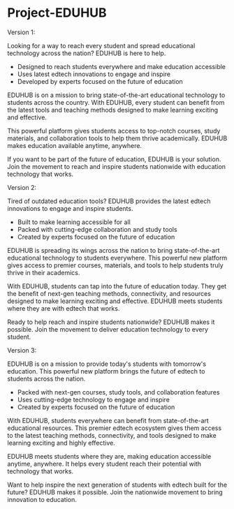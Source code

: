 # Project-EDUHUB
Version 1:

Looking for a way to reach every student and spread educational technology across the nation? EDUHUB is here to help. 

- Designed to reach students everywhere and make education accessible
- Uses latest edtech innovations to engage and inspire 
- Developed by experts focused on the future of education

EDUHUB is on a mission to bring state-of-the-art educational technology to students across the country. With EDUHUB, every student can benefit from the latest tools and teaching methods designed to make learning exciting and effective.

This powerful platform gives students access to top-notch courses, study materials, and collaboration tools to help them thrive academically. EDUHUB makes education available anytime, anywhere. 

If you want to be part of the future of education, EDUHUB is your solution. Join the movement to reach and inspire students nationwide with education technology that works.

Version 2:

Tired of outdated education tools? EDUHUB provides the latest edtech innovations to engage and inspire students.

- Built to make learning accessible for all 
- Packed with cutting-edge collaboration and study tools
- Created by experts focused on the future of education 

EDUHUB is spreading its wings across the nation to bring state-of-the-art educational technology to students everywhere. This powerful new platform gives access to premier courses, materials, and tools to help students truly thrive in their academics. 

With EDUHUB, students can tap into the future of education today. They get the benefit of next-gen teaching methods, connectivity, and resources designed to make learning exciting and effective. EDUHUB meets students where they are with edtech that works.

Ready to help reach and inspire students nationwide? EDUHUB makes it possible. Join the movement to deliver education technology to every student.

Version 3:

EDUHUB is on a mission to provide today's students with tomorrow's education. This powerful new platform brings the future of edtech to students across the nation.  

- Packed with next-gen courses, study tools, and collaboration features
- Uses cutting-edge technology to engage and inspire  
- Created by experts focused on the future of education

With EDUHUB, students everywhere can benefit from state-of-the-art educational resources. This premier edtech ecosystem gives them access to the latest teaching methods, connectivity, and tools designed to make learning exciting and highly effective. 

EDUHUB meets students where they are, making education accessible anytime, anywhere. It helps every student reach their potential with technology that works. 

Want to help inspire the next generation of students with edtech built for the future? EDUHUB makes it possible. Join the nationwide movement to bring innovation to education.
